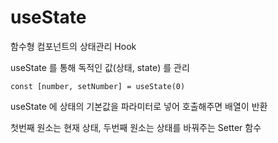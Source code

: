 # useState

함수형 컴포넌트의 상태관리 Hook

useState 를 통해 독적인 값(상태, state) 를 관리

```
const [number, setNumber] = useState(0)
```

useState 에 상태의 기본값을 파라미터로 넣어 호출해주면 배열이 반환

첫번째 원소는 현재 상태, 두번째 원소는 상태를 바꿔주는 Setter 함수

